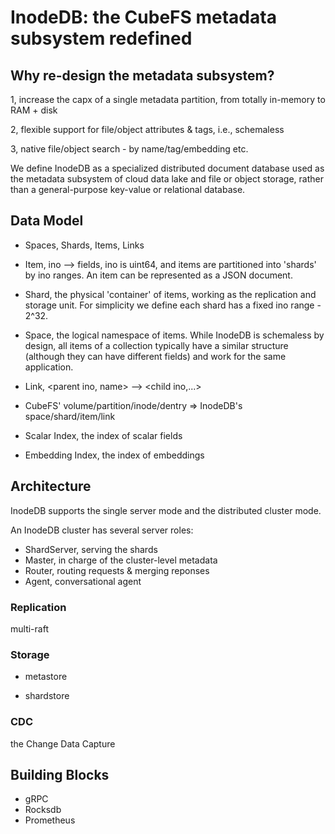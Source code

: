 # InodeDB: the CubeFS metadata subsystem redefined

## Why re-design the metadata subsystem?

1, increase the capx of a single metadata partition, from totally in-memory to RAM + disk

2, flexible support for file/object attributes & tags, i.e., schemaless

3, native file/object search - by name/tag/embedding etc.

We define InodeDB as a specialized distributed document database used as the metadata subsystem of cloud data lake and file or object storage, rather than a general-purpose key-value or relational database.

## Data Model

* Spaces, Shards, Items, Links

* Item, ino --> fields, ino is uint64, and items are partitioned into 'shards' by ino ranges. An item can be represented as a JSON document.

* Shard, the physical 'container' of items, working as the replication and storage unit. For simplicity we define each shard has a fixed ino range - 2^32.

* Space, the logical namespace of items. While InodeDB is schemaless by design, all items of a collection typically have a similar structure (although they can have different fields) and work for the same application.

* Link, <parent ino, name> --> <child ino,...>

* CubeFS' volume/partition/inode/dentry => InodeDB's space/shard/item/link

* Scalar Index, the index of scalar fields

* Embedding Index, the index of embeddings


## Architecture

InodeDB supports the single server mode and the distributed cluster mode.


An InodeDB cluster has several server roles:

* ShardServer, serving the shards
* Master, in charge of the cluster-level metadata
* Router, routing requests & merging reponses
* Agent, conversational agent

### Replication

multi-raft

### Storage

* metastore

* shardstore


### CDC

the Change Data Capture


## Building Blocks

* gRPC
* Rocksdb
* Prometheus

